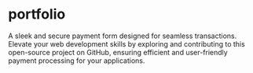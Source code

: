 # portfolio
A sleek and secure payment form designed for seamless transactions. Elevate your web development skills by exploring and contributing to this open-source project on GitHub, ensuring efficient and user-friendly payment processing for your applications.
